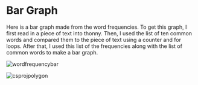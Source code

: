 # Bar Graph
<head>
	<link href = "mystyle.css" rel="stylesheet">
</head>

<p> Here is a bar graph made from the word frequencies. To get this graph, I first 
read in a piece of text into thonny. Then, I used the list of ten common words and
compared them to the piece of text using a counter and for loops. After that, I used
this list of the frequencies along with the list of common words to make a bar graph.</p>

![wordfrequencybar](https://user-images.githubusercontent.com/78500448/121921458-0490dd80-cd07-11eb-8485-92edfa939cb6.PNG) 

![csprojpolygon](https://user-images.githubusercontent.com/78500448/121922427-f68f8c80-cd07-11eb-8ed7-21e0596a436d.PNG)
